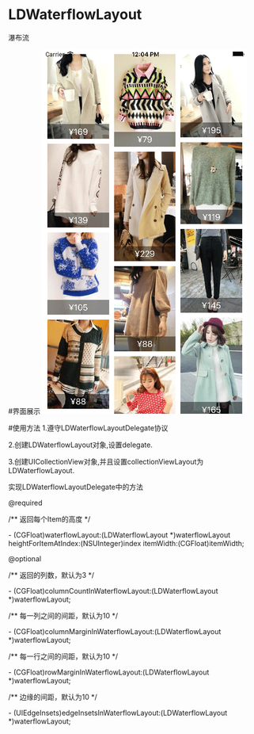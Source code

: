 # LDWaterflowLayout
瀑布流

#界面展示
![image](https://github.com/LD1314/LDWaterflowLayout/raw/master/1.png)

#使用方法
1.遵守LDWaterflowLayoutDelegate协议

2.创建LDWaterflowLayout对象,设置delegate.

3.创建UICollectionView对象,并且设置collectionViewLayout为LDWaterflowLayout.


实现LDWaterflowLayoutDelegate中的方法

@required

/** 返回每个Item的高度 */

\- (CGFloat)waterflowLayout:(LDWaterflowLayout *)waterflowLayout heightForItemAtIndex:(NSUInteger)index itemWidth:(CGFloat)itemWidth;

@optional

/** 返回的列数，默认为3 */

\- (CGFloat)columnCountInWaterflowLayout:(LDWaterflowLayout *)waterflowLayout;

/** 每一列之间的间距，默认为10 */

\- (CGFloat)columnMarginInWaterflowLayout:(LDWaterflowLayout *)waterflowLayout;

/** 每一行之间的间距，默认为10 */

\- (CGFloat)rowMarginInWaterflowLayout:(LDWaterflowLayout *)waterflowLayout;

/** 边缘的间距，默认为10 */

\- (UIEdgeInsets)edgeInsetsInWaterflowLayout:(LDWaterflowLayout *)waterflowLayout;